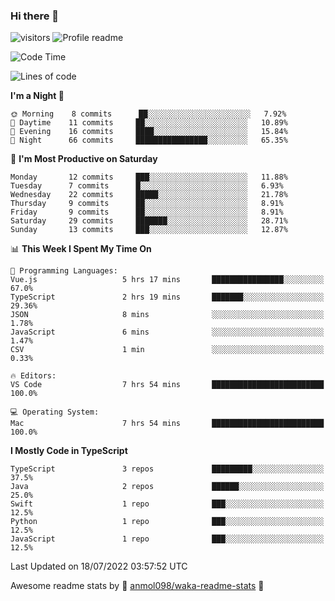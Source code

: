 ### Hi there 👋  
![visitors](https://visitor-badge.laobi.icu/badge?page_id=leverglowh) ![Profile readme](https://github.com/leverglowh/leverglowh/workflows/Profile%20readme/badge.svg?branch=master)

<!--START_SECTION:waka-->
![Code Time](http://img.shields.io/badge/Code%20Time-0%20secs-blue)

![Lines of code](https://img.shields.io/badge/From%20Hello%20World%20I%27ve%20Written-18%20Thousand%20lines%20of%20code-blue)

**I'm a Night 🦉** 

```text
🌞 Morning    8 commits      ██░░░░░░░░░░░░░░░░░░░░░░░   7.92% 
🌆 Daytime    11 commits     ██░░░░░░░░░░░░░░░░░░░░░░░   10.89% 
🌃 Evening    16 commits     ████░░░░░░░░░░░░░░░░░░░░░   15.84% 
🌙 Night      66 commits     ████████████████░░░░░░░░░   65.35%

```
📅 **I'm Most Productive on Saturday** 

```text
Monday       12 commits     ███░░░░░░░░░░░░░░░░░░░░░░   11.88% 
Tuesday      7 commits      █░░░░░░░░░░░░░░░░░░░░░░░░   6.93% 
Wednesday    22 commits     █████░░░░░░░░░░░░░░░░░░░░   21.78% 
Thursday     9 commits      ██░░░░░░░░░░░░░░░░░░░░░░░   8.91% 
Friday       9 commits      ██░░░░░░░░░░░░░░░░░░░░░░░   8.91% 
Saturday     29 commits     ███████░░░░░░░░░░░░░░░░░░   28.71% 
Sunday       13 commits     ███░░░░░░░░░░░░░░░░░░░░░░   12.87%

```


📊 **This Week I Spent My Time On** 

```text
💬 Programming Languages: 
Vue.js                   5 hrs 17 mins       ████████████████░░░░░░░░░   67.0% 
TypeScript               2 hrs 19 mins       ███████░░░░░░░░░░░░░░░░░░   29.36% 
JSON                     8 mins              ░░░░░░░░░░░░░░░░░░░░░░░░░   1.78% 
JavaScript               6 mins              ░░░░░░░░░░░░░░░░░░░░░░░░░   1.47% 
CSV                      1 min               ░░░░░░░░░░░░░░░░░░░░░░░░░   0.33%

🔥 Editors: 
VS Code                  7 hrs 54 mins       █████████████████████████   100.0%

💻 Operating System: 
Mac                      7 hrs 54 mins       █████████████████████████   100.0%

```

**I Mostly Code in TypeScript** 

```text
TypeScript               3 repos             █████████░░░░░░░░░░░░░░░░   37.5% 
Java                     2 repos             ██████░░░░░░░░░░░░░░░░░░░   25.0% 
Swift                    1 repo              ███░░░░░░░░░░░░░░░░░░░░░░   12.5% 
Python                   1 repo              ███░░░░░░░░░░░░░░░░░░░░░░   12.5% 
JavaScript               1 repo              ███░░░░░░░░░░░░░░░░░░░░░░   12.5%

```



 Last Updated on 18/07/2022 03:57:52 UTC
<!--END_SECTION:waka-->


Awesome readme stats by :star2: [anmol098/waka-readme-stats](https://github.com/anmol098/waka-readme-stats) :star2:
